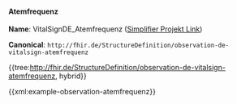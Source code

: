 #### Atemfrequenz

**Name**: VitalSignDE_Atemfrequenz ([Simplifier Projekt Link](https://simplifier.net/resolve?canonical=http://fhir.de/StructureDefinition/observation-de-vitalsign-atemfrequenz&scope=de.basisprofil.r4@1.5.0-ballot))

**Canonical**: `http://fhir.de/StructureDefinition/observation-de-vitalsign-atemfrequenz`

{{tree:http://fhir.de/StructureDefinition/observation-de-vitalsign-atemfrequenz, hybrid}}

{{xml:example-observation-atemfrequenz}}
